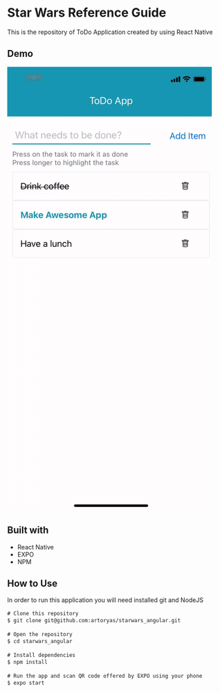 # Star Wars Reference Guide

This is the repository of ToDo Application created by using React Native

## Demo
![App demo](assets/demo.gif)


## Built with
* React Native
* EXPO
* NPM

## How to Use
In order to run this application you will need installed git and NodeJS

```
# Clone this repository
$ git clone git@github.com:artoryas/starwars_angular.git

# Open the repository
$ cd starwars_angular

# Install dependencies
$ npm install

# Run the app and scan QR code offered by EXPO using your phone
$ expo start
```



